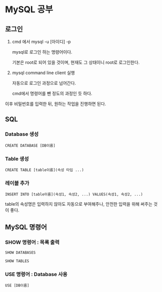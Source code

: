 # MySQL 공부

## 로그인

1. cmd 에서 mysql -u [아이디] -p

   mysql로 로그인 하는 명령어이다.

   기본은 root로 되어 있을 것이며, 현재도 그 상태이니 root로 로그인한다.

2. mysql command line client 실행

   자동으로 로그인 과정으로 넘어간다.

   cmd에서 명령어를 뺀 정도의 과정인 듯 하다.

이후 비밀번호를 입력한 뒤, 원하는 작업을 진행하면 된다.

## SQL

### Database 생성

`CREATE DATABASE [DB이름]`

### Table 생성

`CREATE TABLE [table이름](속성 타입 ...)`

### 레이블 추가

`INSERT INTO [table이름](속성1, 속성2, ...) VALUES(속성1, 속성2, ...)`

table의 속성명은 입력하지 않아도 자동으로 부여해주나, 안전한 입력을 위해 써주는 것이 좋다.

## MySQL 명령어

### SHOW 명령어 : 목록 출력

`SHOW DATABASES`

`SHOW TABLES`

### USE 명령어 : Database 사용

`USE [DB이름]`
